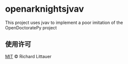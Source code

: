 # openarknightsjvav

This project uses jvav to implement a poor imitation of the OpenDoctoratePy project

## 使用许可

[MIT](LICENSE) © Richard Littauer
